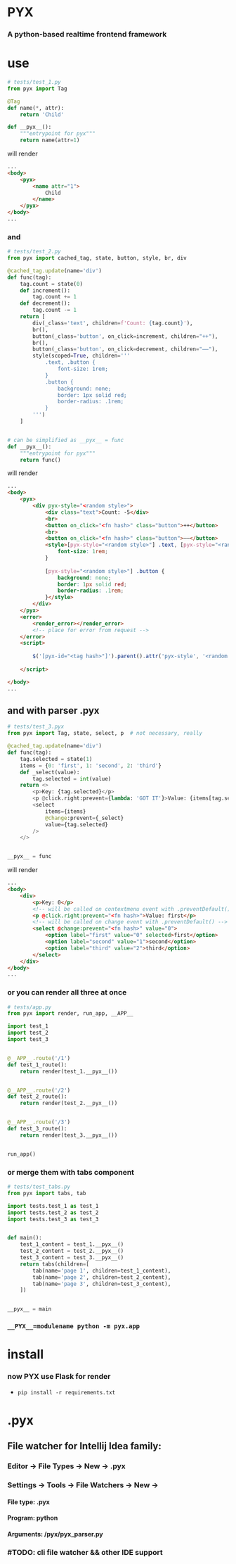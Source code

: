 # PYX
### A python-based realtime frontend framework

# use
```python
# tests/test_1.py
from pyx import Tag

@Tag
def name(*, attr):
    return 'Child'

def __pyx__():
    """entrypoint for pyx"""
    return name(attr=1)
```
will render
```html
...
<body>
    <pyx>
        <name attr="1">
            Child
        </name>
    </pyx>
</body>
...
```
### and
```python
# tests/test_2.py
from pyx import cached_tag, state, button, style, br, div

@cached_tag.update(name='div')
def func(tag):
    tag.count = state(0)
    def increment():
        tag.count += 1
    def decrement():
        tag.count -= 1
    return [
        div(_class='text', children=f'Count: {tag.count}'),
        br(),
        button(_class='button', on_click=increment, children="++"),
        br(),
        button(_class='button', on_click=decrement, children="––"),
        style(scoped=True, children='''
            .text, .button {
                font-size: 1rem;
            }
            .button {
                background: none;
                border: 1px solid red;
                border-radius: .1rem;
            }
        ''')
    ]


# can be simplified as __pyx__ = func
def __pyx__():
    """entrypoint for pyx"""
    return func()

```
will render
```html
...
<body>
    <pyx>
        <div pyx-style="<random style>">
            <div class="text">Count: -5</div>
            <br>
            <button on_click="<fn hash>" class="button">++</button>
            <br>
            <button on_click="<fn hash>" class="button">––</button>
            <style>[pyx-style="<random style>"] .text, [pyx-style="<random style>"] .button {
                font-size: 1rem;
            }
    
            [pyx-style="<random style>"] .button {
                background: none;
                border: 1px solid red;
                border-radius: .1rem;
            }</style>
        </div>
    </pyx>
    <error>
        <render_error></render_error>
        <!-- place for error from request -->
    </error>
    <script>
    
        $('[pyx-id="<tag hash>"]').parent().attr('pyx-style', '<random style>')
    
    </script>

</body>
...
```
## and with parser .pyx
```python
# tests/test_3.pyx
from pyx import Tag, state, select, p  # not necessary, really

@cached_tag.update(name='div')
def func(tag):
    tag.selected = state(1)
    items = {0: 'first', 1: 'second', 2: 'third'}
    def _select(value):
        tag.selected = int(value)
    return <>
        <p>Key: {tag.selected}</p>
        <p @click.right:prevent={lambda: 'GOT IT'}>Value: {items[tag.selected]}</p>
        <select
            items={items}
            @change:prevent={_select}
            value={tag.selected}
        />
    </>


__pyx__ = func
```
will render
```html
...
<body>
    <div>
        <p>Key: 0</p>
        <!-- will be called on contextmenu event with .preventDefault() -->
        <p @click.right:prevent="<fn hash>">Value: first</p>
        <!-- will be called on change event with .preventDefault() -->
        <select @change:prevent="<fn hash>" value="0">
            <option label="first" value="0" selected>first</option>
            <option label="second" value="1">second</option>
            <option label="third" value="2">third</option>
        </select>
    </div>
</body>
...
```
### or you can render all three at once
```python
# tests/app.py
from pyx import render, run_app, __APP__

import test_1
import test_2
import test_3


@__APP__.route('/1')
def test_1_route():
    return render(test_1.__pyx__())


@__APP__.route('/2')
def test_2_route():
    return render(test_2.__pyx__())


@__APP__.route('/3')
def test_3_route():
    return render(test_3.__pyx__())


run_app()

```
### or merge them with tabs component
```python
# tests/test_tabs.py
from pyx import tabs, tab

import tests.test_1 as test_1
import tests.test_2 as test_2
import tests.test_3 as test_3


def main():
    test_1_content = test_1.__pyx__()
    test_2_content = test_2.__pyx__()
    test_3_content = test_3.__pyx__()
    return tabs(children=[
        tab(name='page 1', children=test_1_content),
        tab(name='page 2', children=test_2_content),
        tab(name='page 3', children=test_3_content),
    ])


__pyx__ = main
```
### `__PYX__=modulename python -m pyx.app`

# install
### now PYX use Flask for render
- `pip install -r requirements.txt`

# .pyx
## File watcher for Intellij Idea family:
### Editor -> File Types -> New -> .pyx
### Settings -> Tools -> File Watchers -> New ->
#### File type: .pyx
#### Program: python
#### Arguments: <project path>/pyx/pyx_parser.py
### #TODO: cli file watcher && other IDE support

